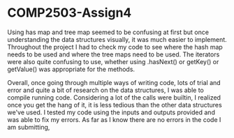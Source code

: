 # COMP2503-Assign4

Using has map and tree map seemed to be confusing at first but once understanding the data structures visually, it was much easier to implement. Throughout the project I had to check my code to see where the hash map needs to be used and where the tree maps need to be used. The iterators were also quite confusing to use, whether using .hasNext() or getKey() or getValue() was appropriate for the methods. 

Overall, once going through multiple ways of writing code, lots of trial and error and quite a bit of research on the data structures, I was able to compile running code. Considering a lot of the calls were builtin, I realized once you get the hang of it, it is less tedious than the other data structures we've used. I tested my code using the inputs and outputs provided and was able to fix my errors. As far as I know there are no errors in the code I am submitting, 
